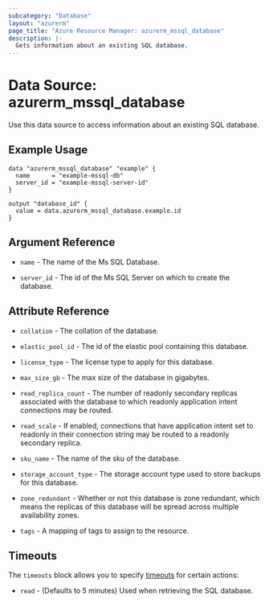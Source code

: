 ```yaml
---
subcategory: "Database"
layout: "azurerm"
page_title: "Azure Resource Manager: azurerm_mssql_database"
description: |-
  Gets information about an existing SQL database.
---
```


# Data Source: azurerm_mssql_database

Use this data source to access information about an existing SQL database.

## Example Usage

```hcl
data "azurerm_mssql_database" "example" {
  name      = "example-mssql-db"
  server_id = "example-mssql-server-id"
}

output "database_id" {
  value = data.azurerm_mssql_database.example.id
}
```

## Argument Reference

* `name` - The name of the Ms SQL Database.

* `server_id` - The id of the Ms SQL Server on which to create the database.

## Attribute Reference

* `collation` - The collation of the database. 

* `elastic_pool_id` - The id of the elastic pool containing this database.

* `license_type` - The license type to apply for this database.

* `max_size_gb` - The max size of the database in gigabytes.

* `read_replica_count` - The number of readonly secondary replicas associated with the database to which readonly application intent connections may be routed. 

* `read_scale` - If enabled, connections that have application intent set to readonly in their connection string may be routed to a readonly secondary replica.

* `sku_name` - The name of the sku of the database.

* `storage_account_type` - The storage account type used to store backups for this database.

* `zone_redundant` - Whether or not this database is zone redundant, which means the replicas of this database will be spread across multiple availability zones.

* `tags` -  A mapping of tags to assign to the resource.

## Timeouts

The `timeouts` block allows you to specify [timeouts](https://www.terraform.io/docs/configuration/resources.html#timeouts) for certain actions:

* `read` - (Defaults to 5 minutes) Used when retrieving the SQL database.
